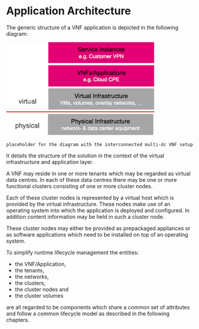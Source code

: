 # Application Architecture

The generic structure of a VNF application is depicted in the following diagram:


![VNF Architecture](../images/vnf_architecture.png)
```
placeholder for the diagram with the interconnected multi-dc VNF setup
```

It details the structure of the solution in the context of the virtual
infrastructure and application layer.

A VNF may reside in one or more tenants which may be regarded as virtual data
centres. In each of these data centres there may be one or more functional
clusters consisting of one or more cluster nodes.

Each of these cluster nodes is represented by a virtual host which is provided
by the virtual infrastructure. These nodes make use of an operating system into
which the application is deployed and configured. In addition content
information may be held in such a cluster node.

These cluster nodes may either be provided as prepackaged appliances or as
software applications which need to be installed on top of an operating system.

To simplify runtime lifecycle management the entities:

* the VNF/Application,
* the tenants,
* the networks,
* the clusters,
* the cluster nodes and
* the cluster volumes

are all regarded to be components which share a common set of attributes
and follow a common lifecycle model as described in the following chapters.
